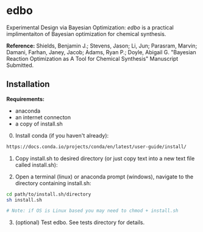 # edbo
Experimental Design via Bayesian Optimization: *edbo* is a practical implimentaiton of Bayesian optimization for chemical synthesis.

**Reference:** Shields, Benjamin J.; Stevens, Jason; Li, Jun; Parasram, Marvin; Damani, Farhan, Janey, Jacob; Adams, Ryan P.; Doyle, Abigail G. "Bayesian Reaction Optimization as A Tool for Chemical Synthesis" Manuscript Submitted.

## Installation

**Requirements:**
- anaconda
- an internet connecton
- a copy of install.sh

0. Install conda (if you haven't already):

```bash
https://docs.conda.io/projects/conda/en/latest/user-guide/install/
```

1. Copy install.sh to desired directory (or just copy text into a new text file called install.sh):

2. Open a terminal (linux) or anaconda prompt (windows), navigate to the directory containing install.sh:

```bash
cd path/to/install.sh/directory
sh install.sh

# Note: if OS is Linux based you may need to chmod + install.sh
```

3. (optional) Test edbo. See tests directory for details.

